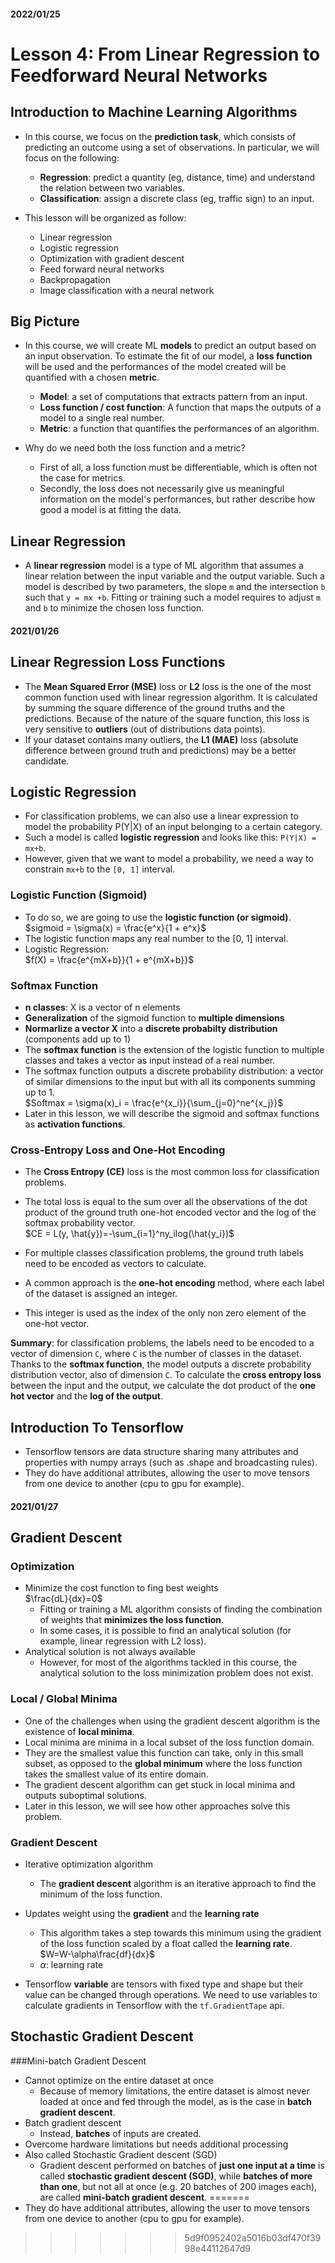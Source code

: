 #### 2022/01/25
# Lesson 4: From Linear Regression to Feedforward Neural Networks
## Introduction to Machine Learning Algorithms
- In this course, we focus on the **prediction task**, which consists of predicting an outcome using a set of observations. In particular, we will focus on the following:

  - **Regression**: predict a quantity (eg, distance, time) and understand the relation between two variables.
  - **Classification**: assign a discrete class (eg, traffic sign) to an input.
- This lesson will be organized as follow:
  - Linear regression
  - Logistic regression
  - Optimization with gradient descent
  - Feed forward neural networks
  - Backpropagation
  - Image classification with a neural network

## Big Picture
- In this course, we will create ML **models** to predict an output based on an input observation. To estimate the fit of our model, a **loss function** will be used and the performances of the model created will be quantified with a chosen **metric**.

  - **Model**: a set of computations that extracts pattern from an input.
  - **Loss function / cost function**: A function that maps the outputs of a model to a single real number.
  - **Metric**: a function that quantifies the performances of an algorithm.
- Why do we need both the loss function and a metric?
  - First of all, a loss function must be differentiable, which is often not the case for metrics.
  - Secondly, the loss does not necessarily give us meaningful information on the model's performances, but rather describe how good a model is at fitting the data.

## Linear Regression
- A **linear regression** model is a type of ML algorithm that assumes a linear relation between the input variable and the output variable. Such a model is described by two parameters, the slope `m` and the intersection `b` such that `y = mx +b`. Fitting or training such a model requires to adjust `m` and `b` to minimize the chosen loss function.

#### 2021/01/26
## Linear Regression Loss Functions
- The **Mean Squared Error (MSE)** loss or **L2** loss is the one of the most common function used with linear regression algorithm. It is calculated by summing the square difference of the ground truths and the predictions. Because of the nature of the square function, this loss is very sensitive to **outliers** (out of distributions data points). 
- If your dataset contains many outliers, the **L1 (MAE)** loss (absolute difference between ground truth and predictions) may be a better candidate.

## Logistic Regression
- For classification problems, we can also use a linear expression to model the probability P(Y|X) of an input belonging to a certain category.
- Such a model is called **logistic regression** and looks like this: `P(Y|X) = mx+b`. 
- However, given that we want to model a probability, we need a way to constrain `mx+b` to the `[0, 1]` interval. 
### Logistic Function (Sigmoid)
- To do so, we are going to use the **logistic function (or sigmoid)**.  
    $sigmoid = \sigma(x) = \frac{e^x}{1 + e^x}$
- The logistic function maps any real number to the [0, 1] interval.
- Logistic Regression:  
  $f(X) = \frac{e^{mX+b}}{1 + e^{mX+b}}$
### Softmax Function
- **n classes**: X is a vector of n elements
- **Generalization** of the sigmoid function to **multiple dimensions**
- **Normarlize a vector X** into a **discrete probabilty distribution** (components add up to 1)
- The **softmax function** is the extension of the logistic function to multiple classes and takes a vector as input instead of a real number. 
- The softmax function outputs a discrete probability distribution: a vector of similar dimensions to the input but with all its components summing up to 1.  
  $Softmax = \sigma(x)_i = \frac{e^{x_i}}{\sum_{j=0}^ne^{x_j}}$
- Later in this lesson, we will describe the sigmoid and softmax functions as **activation functions**.

### Cross-Entropy Loss and One-Hot Encoding
- The **Cross Entropy (CE)** loss is the most common loss for classification problems. 
- The total loss is equal to the sum over all the observations of the dot product of the ground truth one-hot encoded vector and the log of the softmax probability vector.  
  $CE = L(y, \hat{y})=-\sum_{i=1}^ny_ilog(\hat{y_i})$

- For multiple classes classification problems, the ground truth labels need to be encoded as vectors to calculate. 
- A common approach is the **one-hot encoding** method, where each label of the dataset is assigned an integer. 
- This integer is used as the index of the only non zero element of the one-hot vector.

**Summary**: for classification problems, the labels need to be encoded to a vector of dimension `C`, where `C` is the number of classes in the dataset. Thanks to the **softmax function**, the model outputs a discrete probability distribution vector, also of dimension `C`. To calculate the **cross entropy loss** between the input and the output, we calculate the dot product of the **one hot vector** and the **log of the output**.

## Introduction To Tensorflow
- Tensorflow tensors are data structure sharing many attributes and properties with numpy arrays (such as .shape and broadcasting rules).
- They do have additional attributes, allowing the user to move tensors from one device to another (cpu to gpu for example).

#### 2021/01/27
## Gradient Descent
### Optimization
- Minimize the cost function to fing best weights  
  $\frac{dL}{dx}=0$
  - Fitting or training a ML algorithm consists of finding the combination of weights that **minimizes the loss function**. 
  - In some cases, it is possible to find an analytical solution (for example, linear regression with L2 loss).
- Analytical solution is not always available
  - However, for most of the algorithms tackled in this course, the analytical solution to the loss minimization problem does not exist.

### Local / Global Minima
- One of the challenges when using the gradient descent algorithm is the existence of **local minima**.
- Local minima are minima in a local subset of the loss function domain. 
- They are the smallest value this function can take, only in this small subset, as opposed to the **global minimum** where the loss function takes the smallest value of its entire domain. 
- The gradient descent algorithm can get stuck in local minima and outputs suboptimal solutions.
- Later in this lesson, we will see how other approaches solve this problem.

### Gradient Descent
- Iterative optimization algorithm
  - The **gradient descent** algorithm is an iterative approach to find the minimum of the loss function.
- Updates weight using the **gradient** and the **learning rate**
  - This algorithm takes a step towards this minimum using the gradient of the loss function scaled by a float called the **learning rate**.  
  $W=W-\alpha\frac{df}{dx}$
  - $\alpha$: learning rate

- Tensorflow **variable** are tensors with fixed type and shape but their value can be changed through operations. We need to use variables to calculate gradients in Tensorflow with the `tf.GradientTape` api.

## Stochastic Gradient Descent
###Mini-batch Gradient Descent
- Cannot optimize on the entire dataset at once
  - Because of memory limitations, the entire dataset is almost never loaded at once and fed through the model, as is the case in **batch gradient descent**.
- Batch gradient descent
  - Instead, **batches** of inputs are created.
- Overcome hardware limitations but needs additional processing
- Also called Stochastic Gradient descent (SGD)
  - Gradient descent performed on batches of **just one input at a time** is called **stochastic gradient descent (SGD)**, while **batches of more than one**, but not all at once (e.g. 20 batches of 200 images each), are called **mini-batch gradient descent**.
=======
- They do have additional attributes, allowing the user to move tensors from one device to another (cpu to gpu for example).
>>>>>>> 5d9f0952402a5016b03df470f3998e44112647d9
